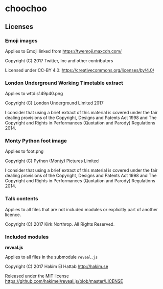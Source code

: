 # choochoo

## Licenses

### Emoji images

Applies to Emoji linked from https://twemoji.maxcdn.com/

Copyright (C) 2017 Twitter, Inc and other contributors

Licensed under CC-BY 4.0: https://creativecommons.org/licenses/by/4.0/

### London Underground Working Timetable extract

Applies to wttdis149p40.png

Copyright (C) London Underground Limited 2017

I consider that using a brief extract of this material is covered under the fair dealing provisions of the Copyright, Designs and Patents Act 1998 and The Copyright and Rights in Performances (Quotation and Parody) Regulations 2014.

### Monty Python foot image

Applies to foot.png

Copyright (C) Python (Monty) Pictures Limited

I consider that using a brief extract of this material is covered under the fair dealing provisions of the Copyright, Designs and Patents Act 1998 and The Copyright and Rights in Performances (Quotation and Parody) Regulations 2014.

### Talk contents

Applies to all files that are not included modules or explicitly part of another licence.

Copyright (C) 2017 Kirk Northrop. All Rights Reserved.


### Included modules

**reveal.js**

Applies to all files in the submodule `reveal.js`

Copyright (C) 2017 Hakim El Hattab <http://hakim.se>

Released under the MIT license <https://github.com/hakimel/reveal.js/blob/master/LICENSE>
